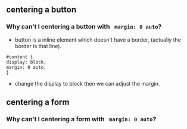 ## centering a button

### Why can't I centering a button with ``` margin: 0 auto```?

- button is a inline element which doesn't have a border, (actually the border is that line).

```
#content {
display: block;
margin: 0 auto;
}
```
- change the display to block then we can adjust the margin.


## centering a form

### Why can't I centering a form  with ``` margin: 0 auto```?
